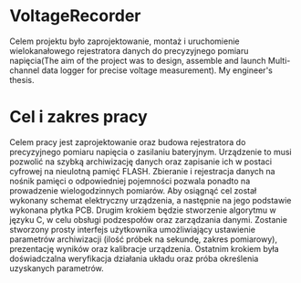 
# VoltageRecorder
Celem projektu było zaprojektowanie, montaż i uruchomienie wielokanałowego rejestratora danych do precyzyjnego pomiaru napięcia(The aim of the project was to design, assemble and launch Multi-channel data logger for precise voltage measurement). My engineer's thesis.

# Cel i zakres pracy
Celem pracy jest zaprojektowanie oraz budowa rejestratora do precyzyjnego pomiaru napięcia o zasilaniu bateryjnym. Urządzenie to musi pozwolić na szybką archiwizację danych oraz zapisanie ich w postaci cyfrowej na nieulotną pamięć FLASH. Zbieranie i rejestracja danych na nośnik pamięci o odpowiedniej pojemności pozwala ponadto na prowadzenie wielogodzinnych pomiarów. Aby osiągnąć cel został wykonany schemat elektryczny urządzenia, a następnie na jego podstawie wykonana płytka PCB. Drugim krokiem będzie stworzenie algorytmu w języku C, w celu obsługi podzespołów oraz zarządzania danymi. Zostanie stworzony prosty interfejs użytkownika umożliwiający ustawienie parametrów archiwizacji (ilość próbek na sekundę, zakres pomiarowy), prezentację wyników oraz kalibracje urządzenia.
Ostatnim krokiem była doświadczalna weryfikacja działania układu oraz próba określenia uzyskanych parametrów.